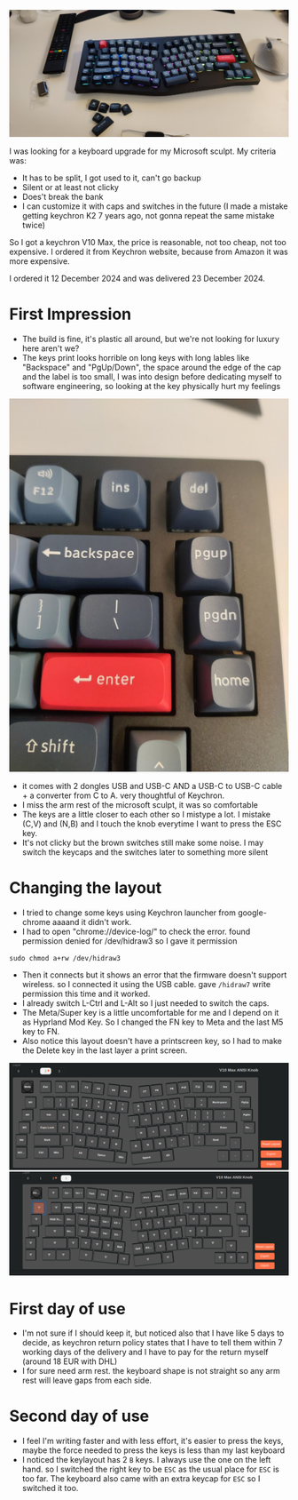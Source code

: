 ![](/public/2dd0d9d96790948c51e6b3c97a7c2aef22089b881c4fff27437d985fbf94d4a6.jpeg)

I was looking for a keyboard upgrade for my Microsoft sculpt. My criteria was:

- It has to be split, I got used to it, can't go backup
- Silent or at least not clicky
- Does't break the bank
- I can customize it with caps and switches in the future (I made a mistake getting keychron K2 7 years ago, not gonna repeat the same mistake twice)


So I got a keychron V10 Max, the price is reasonable, not too cheap, not too expensive. I ordered it from Keychron website, because from Amazon it was more expensive.

I ordered it 12 December 2024 and was delivered 23 December 2024.


# First Impression

* The build is fine, it's plastic all around, but we're not looking for luxury here aren't we? 
* The keys print looks horrible on long keys with long lables like "Backspace" and "PgUp/Down", the space around the edge of the cap and the label is too small, I was into design before dedicating myself to software engineering, so looking at the key physically hurt my feelings

![](/public/dbfe1f1c96e4418ec880b7b614fbf142a7905b98b1d91367127c648b219ff874.jpg)

* it comes with 2 dongles USB and USB-C AND a USB-C to USB-C cable + a converter from C to A. very thoughtful of Keychron.
* I miss the arm rest of the microsoft sculpt, it was so comfortable
* The keys are a little closer to each other so I mistype a lot. I mistake (C,V) and (N,B) and I touch the knob everytime I want to press the ESC key.
* It's not clicky but the brown switches still make some noise. I may switch the keycaps and the switches later to something more silent

# Changing the layout
* I tried to change some keys using Keychron launcher from google-chrome aaaand it didn't work. 
* I had to open "chrome://device-log/" to check the error. found permission denied for /dev/hidraw3 so I gave it permission 
```
sudo chmod a+rw /dev/hidraw3
```
* Then it connects but it shows an error that the firmware doesn't support wireless. so I connected it using the USB cable. gave `/hidraw7` write permission this time and it worked. 
* I already switch L-Ctrl and L-Alt so I just needed to switch the caps. 
* The Meta/Super key is a little uncomfortable for me and I depend on it as Hyprland Mod Key. So I changed the FN key to Meta and the last M5 key to FN. 
* Also notice this layout doesn't have a printscreen key, so I had to make the Delete key in the last layer a print screen.

![](/public/d494c28af377c0ff57c77f85d1e12c1f9126ae973db77cbf900f5a5400d7a82f.png)
![](/public/9bfadd370cfdad2ab676789eef1f55f5c1594bc14d758c141b184464f717a601.png)


# First day of use
* I'm not sure if I should keep it, but noticed also that I have like 5 days to decide, as keychron return policy states that I have to tell them within 7 working days of the delivery and I have to pay for the return myself (around 18 EUR with DHL)
* I for sure need arm rest. the keyboard shape is not straight so any arm rest will leave gaps from each side. 

# Second day of use
* I feel I'm writing faster and with less effort, it's easier to press the keys, maybe the force needed to press the keys is less than my last keyboard
* I noticed the keylayout has 2 `B` keys. I always use the one on the left hand. so I switched the right key to be `ESC` as the usual place for `ESC` is too far. The keyboard also came with an extra keycap for `ESC` so I switched it too.

